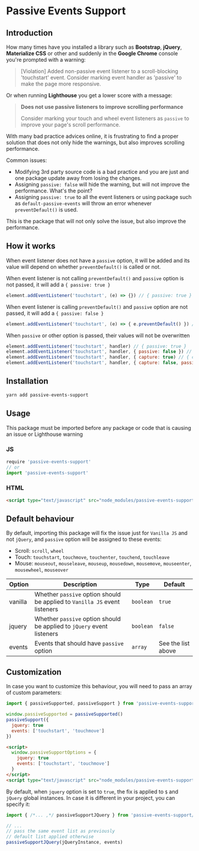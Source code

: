 # Passive Events Support

## Introduction

How many times have you installed a library such as **Bootstrap**, **jQuery**, **Materialize CSS** or other and suddenly in the **Google Chrome** console you're prompted with a warning:

> [Violation] Added non-passive event listener to a scroll-blocking 'touchstart' event. Consider marking event handler as 'passive' to make the page more responsive.

Or when running **Lighthouse** you get a lower score with a message:

> **Does not use passive listeners to improve scrolling performance**
>
> Consider marking your touch and wheel event listeners as `passive` to improve your page's scroll performance.

With many bad practice advices online, it is frustrating to find a proper solution that does not only hide the warnings, but also improves scrolling performance.

Common issues:
- Modifying 3rd party source code is a bad practice and you are just and one package update away from losing the changes.
- Assigning `passive: false` will hide the warning, but will not improve the performance. What's the point?
- Assigning `passive: true` to all the event listeners or using package such as `default-passive-events` will throw an error whenever `preventDefault()` is used.

This is the package that will not only solve the issue, but also improve the performance.

## How it works

When event listener does not have a `passive` option, it will be added and its value will depend on whether `preventDefault()` is called or not.

When event listener is not calling `preventDefault()` and `passive` option is not passed, it will add a `{ passive: true }`

```js
element.addEventListener('touchstart', (e) => {}) // { passive: true }
```

When event listener is calling `preventDefault()` and `passive` option are not passed, it will add a `{ passive: false }`

```js
element.addEventListener('touchstart', (e) => { e.preventDefault() }) // { passive: false }
```

When `passive` or other option is passed, their values will not be overwritten
```js
element.addEventListener('touchstart', handler) // { passive: true }
element.addEventListener('touchstart', handler, { passive: false }) // { passive: false }
element.addEventListener('touchstart', handler, { capture: true) // { capture: true, passive: true }
element.addEventListener('touchstart', handler, { capture: false, passive: false }) // { capture: false, passive: false }
```

## Installation

```bash
yarn add passive-events-support
```

## Usage

This package must be imported before any package or code that is causing an issue or Lighthouse warning

### JS

```js
require 'passive-events-support'
// or
import 'passive-events-support'
```

### HTML

```html
<script type="text/javascript" src="node_modules/passive-events-support/dist/main.js"></script>
```

## Default behaviour

By default, importing this package will fix the issue just for `Vanilla JS` and not `jQuery`, and `passive` option will be assigned to these events:
- Scroll: `scroll`, `wheel`
- Touch: `touchstart`, `touchmove`, `touchenter`, `touchend`, `touchleave`
- Mouse: `mouseout`, `mouseleave`, `mouseup`, `mousedown`, `mousemove`, `mouseenter`, `mousewheel`, `mouseover`

| Option | Description | Type | Default |
| --- | --- | --- | --- |
| vanilla | Whether `passive` option should be applied to `Vanilla JS` event listeners | `boolean` | `true` |
| jquery | Whether `passive` option should be applied to `jQuery` event listeners | `boolean` | `false` |
| events | Events that should have `passive` option | `array` | See the list above |

## Customization

In case you want to customize this behaviour, you will need to pass an array of custom parameters:

```js
import { passiveSupported, passiveSupport } from 'passive-events-support/src/utils'

window.passiveSupported = passiveSupported()
passiveSupport({
  jquery: true
  events: ['touchstart', 'touchmove']
})
```

```html
<script>
  window.passiveSupportOptions = {
    jquery: true
    events: ['touchstart', 'touchmove']
  }
</script>
<script type="text/javascript" src="node_modules/passive-events-support/dist/main.js"></script>
```

By default, when `jquery` option is set to `true`, the fix is applied to `$` and `jQuery` global instances. In case it is different in your project, you can specify it:

```js
import { /*... ,*/ passiveSupportJQuery } from 'passive-events-support/src/utils'

// ...
// pass the same event list as previously
// default list applied otherwise 
passiveSupportJQuery(jQueryInstance, events)
```